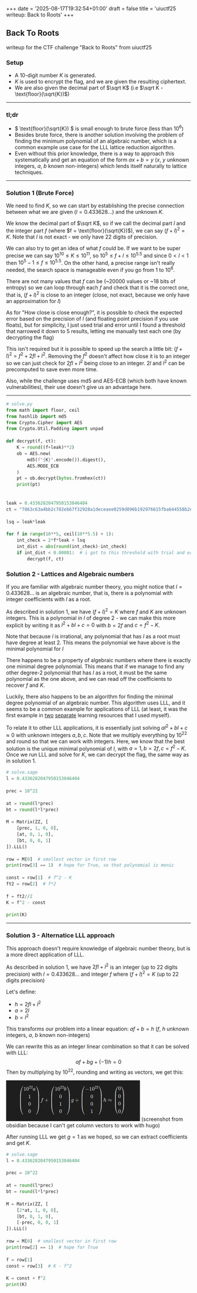 +++
date = '2025-08-17T19:32:54+01:00'
draft = false
title = 'uiuctf25 writeup: Back to Roots'
+++

## Back To Roots

writeup for the CTF challenge "Back to Roots" from uiuctf25

### Setup

-   A 10-digit number $K$ is generated.
-   $K$ is used to encrypt the flag, and we are given the resulting ciphertext.
-   We are also given the decimal part of $\sqrt K$ (i.e $\sqrt K - \text{floor}(\sqrt{K})$)

---

### tl;dr

-   $ \text{floor}(\sqrt{K}) $ is small enough to brute force (less than $10^6$)
-   Besides brute force, there is another solution involving the problem of finding the minimum polynomial of an algebraic number, which is a common example use case for the LLL lattice reduction algorithm.
-   Even without this prior knowledge, there is a way to approach this systematically and get an equation of the form $ax+b=y$ ($x$, $y$ unknown integers, $a$, $b$ known non-integers) which lends itself naturally to lattice techniques.

---

### Solution 1 (Brute Force)

We need to find $K$, so we can start by establishing the precise connection between what we are given ($l = 0.433628...$) and the unknown $K$.

We know the decimal part of $\sqrt K$, so if we call the decimal part $l$ and the integer part $f$ (where $f = \text{floor}(\sqrt{K})$), we can say $(f + l)^2 = K$. Note that $l$ is not exact - we only have 22 digits of precision.

We can also try to get an idea of what $f$ could be. If we want to be super precise we can say $10^{10} \leq K \leq 10^{11}$, so $10^5 \leq f+l \leq 10^{5.5}$ and since $0 < l < 1$ then $10^5 -1 \leq f \leq 10^{5.5}$. On the other hand, a precise range isn't really needed, the search space is manageable even if you go from $1$ to $10^6$.

There are not many values that $f$ can be (~20000 values or ~18 bits of entropy) so we can loop through each $f$ and check that it is the correct one, that is, $(f+l)^2$ is close to an integer (close, not exact, because we only have an approximation for $l$)

As for "How close is close enough?", it is possible to check the expected error based on the precision of $l$ (and floating point precision if you use floats), but for simplicity, I just used trial and error until I found a threshold that narrowed it down to 5 results, letting me manually test each one (by decrypting the flag)

This isn't required but it is possible to speed up the search a little bit: $(f+l)^2 = f^2 + 2fl + l^2$. Removing the $f^2$ doesn't affect how close it is to an integer so we can just check for $2fl + l^2$ being close to an integer. $2l$ and $l^2$ can be precomputed to save even more time.

Also, while the challenge uses md5 and AES-ECB (which both have known vulnerabilities), their use doesn't give us an advantage here.

---

```python
# solve.py
from math import floor, ceil
from hashlib import md5
from Crypto.Cipher import AES
from Crypto.Util.Padding import unpad

def decrypt(f, ct):
    K = round((f+leak)**2)
    ob = AES.new(
        md5(f"{K}".encode()).digest(),
        AES.MODE_ECB
    )
    pt = ob.decrypt(bytes.fromhex(ct))
    print(pt)


leak = 0.4336282047950153046404
ct = "7863c63a4bb2c782eb67f32928a1deceaee0259d096b192976615fba644558b2ef62e48740f7f28da587846a81697745"

lsq = leak*leak

for f in range(10**5, ceil(10**5.5) + 1):
    int_check = 2*f*leak + lsq
    int_dist = abs(round(int_check)-int_check)
    if int_dist < 0.00001:  # i got to this threshold with trial and error
        decrypt(f, ct)
```

### Solution 2 - Lattices and Algebraic numbers

If you are familiar with algebraic number theory, you might notice that $l = 0.433628...$ is an algebraic number, that is, there is a polynomial with integer coefficients with $l$ as a root.

As described in solution 1, we have $(f+l)^2 = K$ where $f$ and $K$ are unknown integers. This is a polynomial in $l$ of degree $2$ - we can make this more explicit by writing it as $l^2 + bl + c = 0$ with $b=2f$ and $c=f^2-K$.

Note that because $l$ is irrational, any polynomial that has $l$ as a root must have degree at least 2. This means the polynomial we have above is the minimal polynomial for $l$

There happens to be a property of algebraic numbers where there is exactly one minimal degree polynomial. This means that if we manage to find any other degree-2 polynomial that has $l$ as a root, it must be the same polynomial as the one above, and we can read off the coefficients to recover $f$ and $K$.

Luckily, there also happens to be an algorithm for finding the minimal degree polynomial of an algebraic number. This algorithm uses LLL, and it seems to be a common example for applications of LLL (at least, it was the first example in [two](https://eprint.iacr.org/2023/032.pdf#subsection.3.6) [separate](https://youtu.be/U8MI2a_BHHo?t=925&si=2XLS2kEeF8cl2grC) learning resources that I used myself).

To relate it to other LLL applications, it is essentially just solving $al^2 + bl + c \approx 0$ with unknown integers $a,b,c$. Note that we multiply everything by $10^{22}$ and round so that we can work with integers. Here, we know that the best solution is the unique minimal polynomial of $l$, with $a=1, b=2f,c=f^2-K$. Once we run LLL and solve for $K$, we can decrypt the flag, the same way as in solution 1.

```python
# solve.sage
l = 0.4336282047950153046404

prec = 10^22

at = round(l*prec)
bt = round(l*l*prec)

M = Matrix(ZZ, [
    [prec, 1, 0, 0],
    [at, 0, 1, 0],
    [bt, 0, 0, 1]
]).LLL()

row = M[0]  # smallest vector in first row
print(row[3] == 1)  # hope for True, so that polynomial is monic

const = row[1]  # f^2 - K
ft2 = row[2]  # f*2

f = ft2//2
K = f^2 - const

print(K)
```

---

### Solution 3 - Alternatice LLL approach

This approach doesn't require knowledge of algebraic number theory, but is a more direct application of LLL.

As described in solution 1, we have $2fl+l^2$ is an integer (up to 22 digits precision) with $l = 0.433628...$ and integer $f$ where $(f+l)^2 = K$ (up to 22 digits precision)

Let's define:

-   $h = 2fl + l^2$
-   $a = 2l$
-   $b=l^2$

This transforms our problem into a linear equation: $af + b = h$ ($f$, $h$ unknown integers, $a$, $b$ known non-integers)

We can rewrite this as an integer linear combination so that it can be solved with LLL: $$af + bg + (-1)h = 0$$ Then by multiplying by $10^{22}$, rounding and writing as vectors, we get this:

![latex is misbehaving idk how hugo works](lattice-vectors.jpg) (screenshot from obsidian because I can't get column vectors to work with hugo)

After running LLL we get $g = 1$ as we hoped, so we can extract coefficients and get $K$.

```python
# solve.sage
l = 0.4336282047950153046404

prec = 10^22

at = round(l*prec)
bt = round(l*l*prec)

M = Matrix(ZZ, [
    [2*at, 1, 0, 0],
    [bt, 0, 1, 0],
    [-prec, 0, 0, 1]
]).LLL()

row = M[0]  # smallest vector in first row
print(row[2] == 1)  # hope for True

f = row[1]
const = row[3]  # K - f^2

K = const + f^2
print(K)
```
